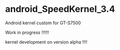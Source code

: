 android_SpeedKernel_3.4
=======================

Android kernel custom for GT-S7500 

Work in progress !!!!!!

kernel development on version alpha !!!!
